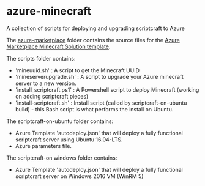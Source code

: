 # azure-minecraft
A collection of scripts for deploying and upgrading scriptcraft to Azure

The [azure-marketplace](./azure-marketplace) folder contains the source files for the [Azure Marketplace Minecraft Solution template](https://azuremarketplace.microsoft.com/en-us/marketplace/apps/msftstack.minecraft-server?tab=Overview).

The scripts folder contains:
- 'mineuuid.sh' : A script to get the Minecraft UUID
- 'mineserverupgrade.sh' : A script to upgrade your Azure minecraft server to a new version.
- 'install_scriptcraft.ps1' : A Powershell script to deploy Minecraft (working on adding scriptcraft pieces)
- 'install-scriptcraft.sh' : Install script (called by scriptcraft-on-ubuntu build) - this Bash script is what performs the install on Ubuntu.

The scriptcraft-on-ubuntu folder contains:
- Azure Template 'autodeploy.json' that will deploy a fully functional scriptcraft server using Ubuntu 16.04-LTS.
- Azure parameters file.  

The scriptcraft-on windows folder contains:
- Azure Template 'autodeploy.json' that will deploy a fully functional scriptcraft server on Windows 2016 VM (WinRM 5)


